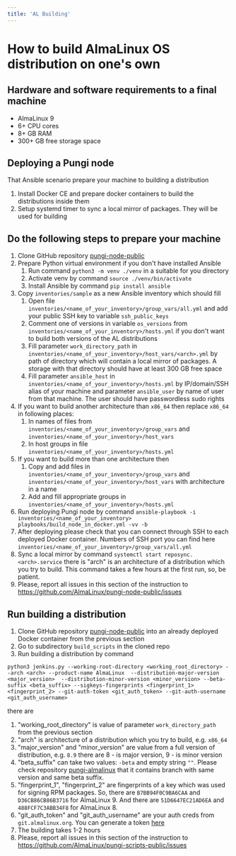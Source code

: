 ```yaml
---
title: 'AL Building'
---
```


# How to build AlmaLinux OS distribution on one's own

## Hardware and software requirements to a final machine 

* AlmaLinux 9
* 6+ CPU cores
* 8+ GB RAM
* 300+ GB free storage space

## Deploying a Pungi node

That Ansible scenario prepare your machine to building a distribution

1. Install Docker CE and prepare docker containers to build the distributions inside them
2. Setup systemd timer to sync a local mirror of packages. They will be used for building

## Do the following steps to prepare your machine

1. Clone GitHub repository [pungi-node-public](https://github.com/AlmaLinux/pungi-node-public) 
2. Prepare Python virtual environment if you don't have installed Ansible
   1. Run command `python3 -m venv ./venv` in a suitable for you directory
   2. Activate venv by command `source ./venv/bin/activate`
   3. Install Ansible by command `pip install ansible`
3. Copy `inventories/sample` as a new Ansible inventory which should fill
   1. Open file `inventories/<name_of_your_inventory>/group_vars/all.yml` and add your public SSH key to variable `ssh_public_keys`
   2. Comment one of versions in variable `os_versions` from `inventories/<name_of_your_inventory>/hosts.yml` if you don't want to build both versions of the AL distributions
   3. Fill parameter `work_directory_path` in `inventories/<name_of_your_inventory>/host_vars/<arch>.yml` by path of directory which will contain a local mirror of packages. A storage with that directory should have at least 300 GB free space
   4. Fill parameter `ansible_host` in `inventories/<name_of_your_inventory>/hosts.yml` by IP/domain/SSH alias of your machine and parameter `ansible_user` by name of user from that machine. The user should have passwordless sudo rights
4. If you want to build another architecture than `x86_64` then replace `x86_64` in following places:
   1. In names of files from `inventories/<name_of_your_inventory>/group_vars` and `inventories/<name_of_your_inventory>/host_vars`
   2. In host groups in file `inventories/<name_of_your_inventory>/hosts.yml`
5. If you want to build more than one architecture then
   1. Copy and add files in `inventories/<name_of_your_inventory>/group_vars` and `inventories/<name_of_your_inventory>/host_vars` with architecture in a name
   2. Add and fill appropriate groups in `inventories/<name_of_your_inventory>/hosts.yml`
6. Run deploying Pungi node by command `ansible-playbook -i inventories/<name_of_your_inventory> playbooks/build_node_in_docker.yml -vv -b`
7. After deploying please check that you can connect through SSH to each deployed Docker container. Numbers of SSH port you can find here `inventories/<name_of_your_inventory>/group_vars/all.yml`
8. Sync a local mirror by command `systemctl start reposync.<arch>.service` there is "arch" is an architecture of a distribution which you try to build. This command takes a few hours at the first run, so, be patient.
9. Please, report all issues in this section of the instruction to https://github.com/AlmaLinux/pungi-node-public/issues

## Run building a distribution

1. Clone GitHub repository [pungi-node-public](https://github.com/AlmaLinux/pungi-scripts-public) into an already deployed Docker container from the previous section
2. Go to subdirectory `build_scripts` in the cloned repo
3. Run building a distribution by command
```
python3 jenkins.py --working-root-directory <working_root_directory> --arch <arch> --product-name AlmaLinux  --distribution-major-version <major_version>  --distribution-minor-version <minor_version> --beta-suffix <beta_suffix> --sigkeys-fingerprints <fingerprint_1> <fingerprint_2> --git-auth-token <git_auth_token> --git-auth-username <git_auth_username>
```
there are
   1. "working_root_directory" is value of parameter `work_directory_path` from the previous section
   2. "arch" is architecture of a distribution which you try to build, e.g. `x86_64`
   3. "major_version" and "minor_version" are value from a full version of distribution, e.g. `8.9` there are 8 - is major version, 9 - is minor version
   4. "beta_suffix" can take two values: `-beta` and empty string `""`. Please check repository [pungi-almalinux](https://git.almalinux.org/almalinux/pungi-almalinux) that it contains branch with same version and same beta suffix.
   5. "fingerprint_1", "fingerprint_2" are fingerprints of a key which was used for signing RPM packages. So, there are `B7BB94F0C9BA6CAA` and `D36CB86CB86B3716` for AlmaLinux 9. And there are `51D6647EC21AD6EA` and `488FCF7C3ABB34F8` for AlmaLinux 8.
   6. "git_auth_token" and "git_auth_username" are your auth creds from `git.almalinux.org`. You can generate a token [here](https://git.almalinux.org/user/settings/applications)
4. The building takes 1-2 hours
5. Please, report all issues in this section of the instruction to https://github.com/AlmaLinux/pungi-scripts-public/issues
